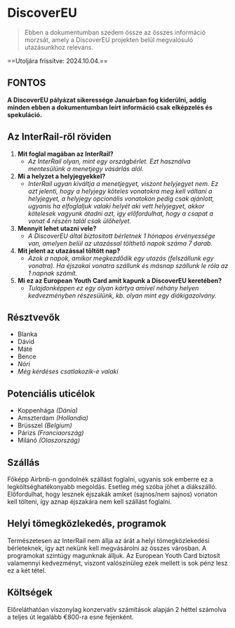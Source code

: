 # DiscoverEU

>Ebben a dokumentumban szedem össze az összes információ morzsát, amely a DiscoverEU projekten belül megvalósuló utazásunkhoz releváns.

==Utoljára frissítve: 2024.10.04.==

## FONTOS

**A DiscoverEU pályázat sikeressége Januárban fog kiderülni, addig minden ebben a dokumentumban leírt információ csak elképzelés és spekuláció.**

## Az InterRail-ről röviden

1. **Mit foglal magában az InterRail?**
    - *Az InterRail olyan, mint egy országbérlet. Ezt használva mentesülünk a menetjegy vásárlás alól.*
2. **Mi a helyzet a helyjegyekkel?**
    - *InterRail ugyan kiváltja a menetjegyet, viszont helyjegyet nem. Ez azt jelenti, hogy a helyjegy köteles vonatokra meg kell váltani a helyjegyet, a helyjegy opcionális vonatokon pedig csak ajánlott, ugyanis ha elfoglaljuk valaki helyét aki vett helyjegyet, akkor kötelesek vagyunk átadni azt, így előfordulhat, hogy a csapat a vonat 4 részén talál csak ülőhelyet.*
3. **Mennyit lehet utazni vele?**
    - *A DiscoverEU által biztosított bérletnek 1 hónapos érvényessége van, amelyen belül az utazással tölthető napok száma 7 darab.*
4. **Mit jelent az utazással töltött nap?**
    - *Azok a napok, amikor megkezdődik egy utazás (felszállunk egy vonatra). Ha éjszakai vonatra szállunk és másnap szállunk le róla az 1 napnak számít.*
5. **Mi ez az European Youth Card amit kapunk a DiscoverEU keretében?**
    - *Tulajdonképpen ez egy olyan kártya amivel néhány helyen kedvezményben részesülünk, kb. olyan mint egy diákigazolvány.*

## Résztvevők

- Blanka
- Dávid
- Máté
- Bence
- *Nóri*
- *Még kérdéses csatlakozik-e valaki*

## Potenciális uticélok

- Koppenhága *(Dánia)*
- Amszterdam *(Hollandia)*
- Brüsszel *(Belgium)*
- Párizs *(Franciaország)*
- Milánó *(Olaszország)*

## Szállás

Főképp Airbnb-n gondolnék szállást foglalni, ugyanis sok emberre ez a legköltséghatékonyabb  megoldás.
Esetleg még szóba jöhet a diákszálló.
Előfordulhat, hogy lesznek éjszakák amiket (sajnos/nem sajnos) vonaton kell tölteni, így aznap éjszakára nem kell szállást foglalni.

## Helyi tömegközlekedés, programok

Természetesen az InterRail nem állja az árát a helyi tömegközlekedési bérleteknek, így azt nekünk kell megvásárolni az összes városban.
A programokat szintúgy magunknak álljuk.
Az European Youth Card biztosít valamennyi kedvezményt, viszont valószínüleg ezek mellett is sok pénz lesz ez a két tétel.

## Költségek

Előreláthatóan viszonylag konzervatív számítások alapján 2 héttel számolva a teljes út legalább €800-ra esne fejenként.

